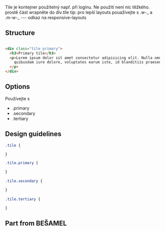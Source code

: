 
Tile je kontejner použitelný např. při loginu. Ne použití není nic těžkého. prostě část wrapněte do div.tile 
tip: pro lepší layouts pouažívejte s .w-_ a .m-w-_  --- odkaz na responsive-layouts

## Structure
``` html

<div class="tile primary">
  <h3>Primary tile</h3>
  <p>Lorem ipsum dolor sit amet consectetur adipisicing elit. Nulla omnis placeat totam impedit animi, natus officia
    quibusdam iure dolore, voluptates earum iste, id blanditiis praesentium quia suscipit voluptatum corrupti pariatur.
  </p>
</div>

```
## Options
Používejte s 
* .primary
* .secondary
* .tertiary

## Design guidelines
``` css
.tile {

}

.tile.primary {

}
  
.tile.secondary {

}
  
.tile.tertiary {

}
```

## Part from BEŠAMEL
```

```
